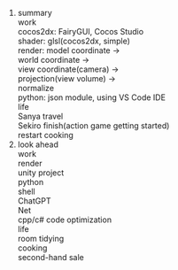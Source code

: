 1. summary  
    work  
        cocos2dx: FairyGUI, Cocos Studio  
        shader: glsl(cocos2dx, simple)  
        render: model coordinate ->  
                world coordinate ->  
                view coordinate(camera) ->  
                projection(view volume) ->  
                normalize  
        python: json module, using VS Code IDE  
    life   
        Sanya travel  
        Sekiro finish(action game getting started)  
        restart cooking  
2. look ahead  
    work  
        render  
        unity project  
        python  
        shell  
        ChatGPT  
        Net  
        cpp/c# code optimization  
    life  
        room tidying  
        cooking  
        second-hand sale  
